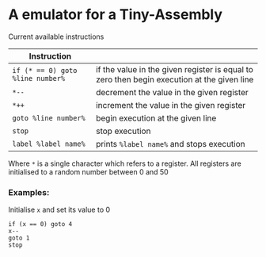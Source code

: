 # A emulator for a Tiny-Assembly

Current available instructions

| Instruction                      |                                                              |
| -------------------------------- | ------------------------------------------------------------ |
| `if (* == 0) goto %line number%` | if the value in the given register is equal to zero then begin execution at the given line |
| `*--`                            | decrement the value in the given register                    |
| `*++`                            | increment the value in the given register                    |
| `goto %line number%`             | begin execution at the given line                            |
| `stop`                           | stop execution                                               |
| `label %label name%`             | prints `%label name%` and stops execution                    |

Where `*` is a single character which refers to a register. All registers are initialised to a random number between 0 and 50

### Examples:

Initialise `x` and set its value to 0

```
if (x == 0) goto 4
x--
goto 1
stop
```

